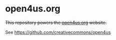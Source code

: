 # open4us.org

~~This repository powers the [open4us.org](https://open4us.org/) website.~~

See https://github.com/creativecommons/open4us
